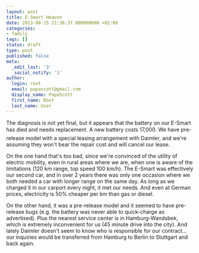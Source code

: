 ```yaml
---
layout: post
title: E-Smart Heaven
date: 2013-08-15 21:36:37.000000000 +02:00
categories:
- family
tags: []
status: draft
type: post
published: false
meta:
  _edit_last: '3'
  _social_notify: '1'
author:
  login: root
  email: papascott@gmail.com
  display_name: PapaScott
  first_name: Root
  last_name: User
---
```

<p>The diagnosis is not yet final, but it appears that the battery on our E-Smart has died and needs replacement. A new battery costs 17,000. We have pre-release model with a special leasing arrangement with Daimler, and we're assuming they won't bear the repair cost and will cancel our lease.</p>
<p>On the one hand that's too bad, since we're convinced of the utility of electric mobility, even in rural areas where we are, when one is aware of the limitations (120 km range, top speed 100 km/h). The E-Smart was effectively our second car, and in over 2 years there was only one occasion where we both needed a car with longer range on the same day. As long as we charged it in our carport every night, it met our needs. And even at German prices, electricity is 50% cheaper per km than gas or diesel.</p>
<p>On the other hand, it was a pre-release model and it seemed to have pre-release bugs (e.g. the battery was never able to quick-charge as advertised). Plus the nearest service center is in Hamburg-Wandsbek, which is extremely inconvenient for us (45 minute drive into the city). And lately Daimler doesn't seem to know who is responsible for our contract... our inquiries would be transferred from Hamburg to Berlin to Stuttgart and back again.</p>
